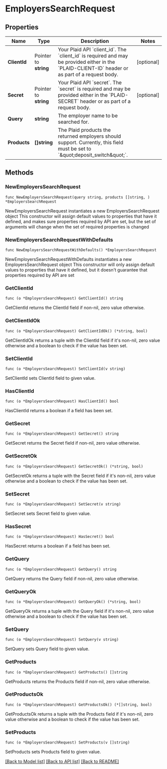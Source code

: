 # EmployersSearchRequest

## Properties

Name | Type | Description | Notes
------------ | ------------- | ------------- | -------------
**ClientId** | Pointer to **string** | Your Plaid API &#x60;client_id&#x60;. The &#x60;client_id&#x60; is required and may be provided either in the &#x60;PLAID-CLIENT-ID&#x60; header or as part of a request body. | [optional] 
**Secret** | Pointer to **string** | Your Plaid API &#x60;secret&#x60;. The &#x60;secret&#x60; is required and may be provided either in the &#x60;PLAID-SECRET&#x60; header or as part of a request body. | [optional] 
**Query** | **string** | The employer name to be searched for. | 
**Products** | **[]string** | The Plaid products the returned employers should support. Currently, this field must be set to &#x60;\&quot;deposit_switch\&quot;&#x60;. | 

## Methods

### NewEmployersSearchRequest

`func NewEmployersSearchRequest(query string, products []string, ) *EmployersSearchRequest`

NewEmployersSearchRequest instantiates a new EmployersSearchRequest object
This constructor will assign default values to properties that have it defined,
and makes sure properties required by API are set, but the set of arguments
will change when the set of required properties is changed

### NewEmployersSearchRequestWithDefaults

`func NewEmployersSearchRequestWithDefaults() *EmployersSearchRequest`

NewEmployersSearchRequestWithDefaults instantiates a new EmployersSearchRequest object
This constructor will only assign default values to properties that have it defined,
but it doesn't guarantee that properties required by API are set

### GetClientId

`func (o *EmployersSearchRequest) GetClientId() string`

GetClientId returns the ClientId field if non-nil, zero value otherwise.

### GetClientIdOk

`func (o *EmployersSearchRequest) GetClientIdOk() (*string, bool)`

GetClientIdOk returns a tuple with the ClientId field if it's non-nil, zero value otherwise
and a boolean to check if the value has been set.

### SetClientId

`func (o *EmployersSearchRequest) SetClientId(v string)`

SetClientId sets ClientId field to given value.

### HasClientId

`func (o *EmployersSearchRequest) HasClientId() bool`

HasClientId returns a boolean if a field has been set.

### GetSecret

`func (o *EmployersSearchRequest) GetSecret() string`

GetSecret returns the Secret field if non-nil, zero value otherwise.

### GetSecretOk

`func (o *EmployersSearchRequest) GetSecretOk() (*string, bool)`

GetSecretOk returns a tuple with the Secret field if it's non-nil, zero value otherwise
and a boolean to check if the value has been set.

### SetSecret

`func (o *EmployersSearchRequest) SetSecret(v string)`

SetSecret sets Secret field to given value.

### HasSecret

`func (o *EmployersSearchRequest) HasSecret() bool`

HasSecret returns a boolean if a field has been set.

### GetQuery

`func (o *EmployersSearchRequest) GetQuery() string`

GetQuery returns the Query field if non-nil, zero value otherwise.

### GetQueryOk

`func (o *EmployersSearchRequest) GetQueryOk() (*string, bool)`

GetQueryOk returns a tuple with the Query field if it's non-nil, zero value otherwise
and a boolean to check if the value has been set.

### SetQuery

`func (o *EmployersSearchRequest) SetQuery(v string)`

SetQuery sets Query field to given value.


### GetProducts

`func (o *EmployersSearchRequest) GetProducts() []string`

GetProducts returns the Products field if non-nil, zero value otherwise.

### GetProductsOk

`func (o *EmployersSearchRequest) GetProductsOk() (*[]string, bool)`

GetProductsOk returns a tuple with the Products field if it's non-nil, zero value otherwise
and a boolean to check if the value has been set.

### SetProducts

`func (o *EmployersSearchRequest) SetProducts(v []string)`

SetProducts sets Products field to given value.



[[Back to Model list]](../README.md#documentation-for-models) [[Back to API list]](../README.md#documentation-for-api-endpoints) [[Back to README]](../README.md)


